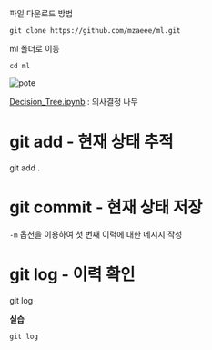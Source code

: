 파일 다운로드 방법

```
git clone https://github.com/mzaeee/ml.git
```

ml 폴더로 이동

```
cd ml
```
![pote](https://user-images.githubusercontent.com/101806904/177272762-935b0127-c3dd-4683-b553-4f40a4af5f02.jpg)


[Decision_Tree.ipynb](https://github.com/mzaeee/ml/blob/main/Decision_Tree.ipynb) : 의사결정 나무

# git add - 현재 상태 추적

git add .

# ****git commit - 현재 상태 저장****

 `-m` 옵션을 이용하여 첫 번째 이력에 대한 메시지 작성

# ****git log - 이력 확인****

git log

**실습**

```
git log

```